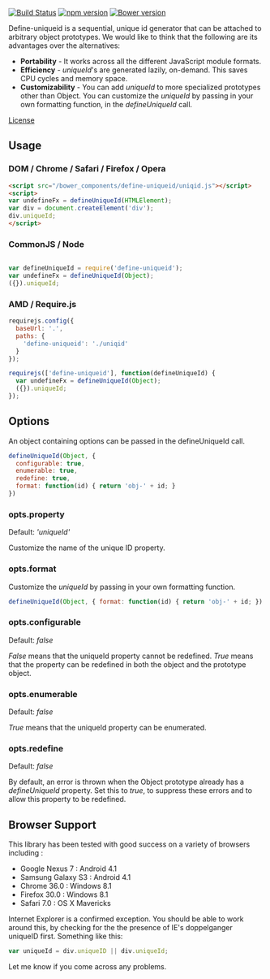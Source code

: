 [![Build Status](https://travis-ci.org/dicksont/define-uniqueid.svg?branch=master)](https://travis-ci.org/dicksont/define-uniqueid) [![npm version](https://badge.fury.io/js/define-uniqueid.svg)](http://badge.fury.io/js/define-uniqueid) [![Bower version](https://badge.fury.io/bo/define-uniqueid.svg)](http://badge.fury.io/bo/define-uniqueid)

Define-uniqueid is a sequential, unique id generator that can be attached to arbitrary object prototypes. We would like to think that the following are its advantages over the alternatives:
- **Portability** - It works across all the different JavaScript module formats.
- **Efficiency** - *uniqueId*'s are generated lazily, on-demand. This saves CPU cycles and memory space.
- **Customizability** - You can add *uniqueId* to more specialized prototypes other than Object. You can customize the *uniqueId* by passing in your own formatting function, in the *defineUniqueId* call.


[License](LICENSE)

## Usage

### DOM / Chrome / Safari / Firefox / Opera

```html
<script src="/bower_components/define-uniqueid/uniqid.js"></script>
<script>
var undefineFx = defineUniqueId(HTMLElement);
var div = document.createElement('div');
div.uniqueId;
</script>
```

### CommonJS / Node
```javascript

var defineUniqueId = require('define-uniqueid');
var undefineFx = defineUniqueId(Object);
({}).uniqueId;

```

### AMD / Require.js

```javascript
requirejs.config({
  baseUrl: '.',
  paths: {
    'define-uniqueid': './uniqid'
  }
});

requirejs(['define-uniqueid'], function(defineUniqueId) {
  var undefineFx = defineUniqueId(Object);
  ({}).uniqueId;
});


```

## Options
An object containing options can be passed in the defineUniqueId call.

```javascript
defineUniqueId(Object, {
  configurable: true,
  enumerable: true,
  redefine: true,
  format: function(id) { return 'obj-' + id; }
})
```

### opts.property
Default: *'uniqueId'*

Customize the name of the unique ID property.


### opts.format
Customize the *uniqueId* by passing in your own formatting function.

```javascript
defineUniqueId(Object, { format: function(id) { return 'obj-' + id; })
```

### opts.configurable

Default: *false*

*False* means that the uniqueId property cannot be redefined. *True* means that the property can be redefined in both the object and the prototype object.


### opts.enumerable

Default: *false*

*True* means that the uniqueId property can be enumerated.


### opts.redefine

Default: *false*

By default, an error is thrown when the Object prototype already has a *defineUniqueId* property. Set this to *true*, to suppress these errors and
to allow this property to be redefined.

## Browser Support

This library has been tested with good success on a variety of browsers including :

- Google Nexus 7 : Android 4.1
- Samsung Galaxy S3 : Android 4.1
- Chrome 36.0 : Windows 8.1
- Firefox 30.0 : Windows 8.1
- Safari 7.0 : OS X Mavericks

Internet Explorer is a confirmed exception. You should be able to work around this, by checking for the the presence of IE's doppelganger uniqueID first. Something like this:

```javascript
var uniqueId = div.uniqueID || div.uniqueId;
```


Let me know if you come across any problems.
